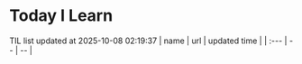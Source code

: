 # Today I Learn 
TIL list updated at 2025-10-08 02:19:37
| name | url | updated time |
| :--- | -- | -- |
